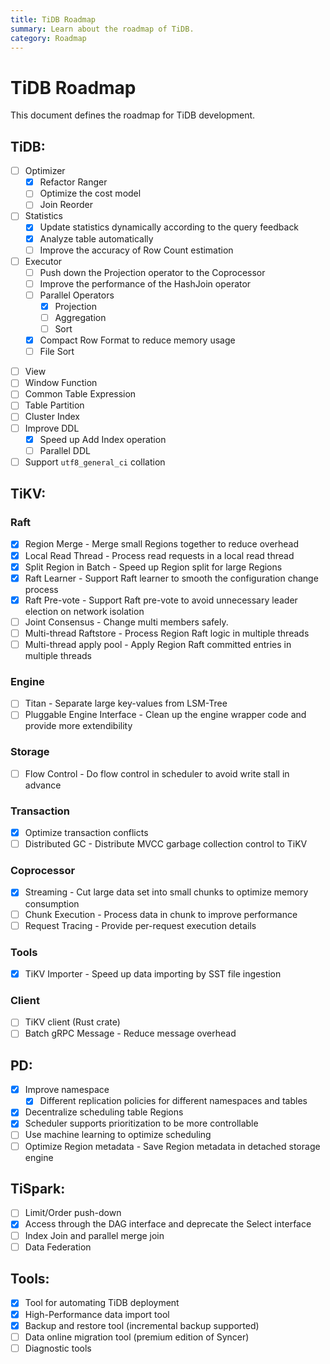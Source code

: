 ```yaml
---
title: TiDB Roadmap
summary: Learn about the roadmap of TiDB.
category: Roadmap
---
```


# TiDB Roadmap

This document defines the roadmap for TiDB development.

## TiDB:

+ [ ] Optimizer
    - [x] Refactor Ranger
    - [ ] Optimize the cost model
    - [ ] Join Reorder
+ [ ] Statistics
    - [x] Update statistics dynamically according to the query feedback
    - [x] Analyze table automatically
    - [ ] Improve the accuracy of Row Count estimation
+ [ ] Executor
    - [ ] Push down the Projection operator to the Coprocessor
    - [ ] Improve the performance of the HashJoin operator
    - [ ] Parallel Operators
        - [x] Projection
        - [ ] Aggregation
        - [ ] Sort
    - [x] Compact Row Format to reduce memory usage
    - [ ] File Sort
- [ ] View
- [ ] Window Function
- [ ] Common Table Expression
- [ ] Table Partition
- [ ] Cluster Index
- [ ] Improve DDL
  - [x] Speed up Add Index operation
  - [ ] Parallel DDL
- [ ] Support `utf8_general_ci` collation

## TiKV:

### Raft

- [x] Region Merge - Merge small Regions together to reduce overhead
- [x] Local Read Thread - Process read requests in a local read thread
- [x] Split Region in Batch - Speed up Region split for large Regions
- [x] Raft Learner - Support Raft learner to smooth the configuration change process
- [x] Raft Pre-vote - Support Raft pre-vote to avoid unnecessary leader election on network isolation
- [ ] Joint Consensus - Change multi members safely.
- [ ] Multi-thread Raftstore - Process Region Raft logic in multiple threads
- [ ] Multi-thread apply pool - Apply Region Raft committed entries in multiple threads

### Engine

- [ ] Titan - Separate large key-values from LSM-Tree
- [ ] Pluggable Engine Interface - Clean up the engine wrapper code and provide more extendibility

### Storage

- [ ] Flow Control - Do flow control in scheduler to avoid write stall in advance

### Transaction

- [x] Optimize transaction conflicts
- [ ] Distributed GC - Distribute MVCC garbage collection control to TiKV

### Coprocessor

- [x] Streaming - Cut large data set into small chunks to optimize memory consumption
- [ ] Chunk Execution - Process data in chunk to improve performance
- [ ] Request Tracing - Provide per-request execution details

### Tools

- [x] TiKV Importer - Speed up data importing by SST file ingestion

### Client

- [ ] TiKV client (Rust crate)
- [ ] Batch gRPC Message - Reduce message overhead

## PD:

- [x] Improve namespace
    - [x] Different replication policies for different namespaces and tables
- [x] Decentralize scheduling table Regions
- [x] Scheduler supports prioritization to be more controllable
- [ ] Use machine learning to optimize scheduling
- [ ] Optimize Region metadata - Save Region metadata in detached storage engine

## TiSpark:

- [ ] Limit/Order push-down
- [x] Access through the DAG interface and deprecate the Select interface
- [ ] Index Join and parallel merge join
- [ ] Data Federation

## Tools:

- [X] Tool for automating TiDB deployment
- [X] High-Performance data import tool
- [X] Backup and restore tool (incremental backup supported)
- [ ] Data online migration tool (premium edition of Syncer)
- [ ] Diagnostic tools
